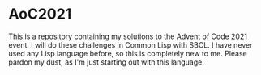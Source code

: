 # AoC2021
This is a repository containing my solutions to the Advent of Code 2021 event. I will do these challenges in Common Lisp with SBCL. I have never used any Lisp language before, so this is completely new to me. Please pardon my dust, as I'm just starting out with this language.
